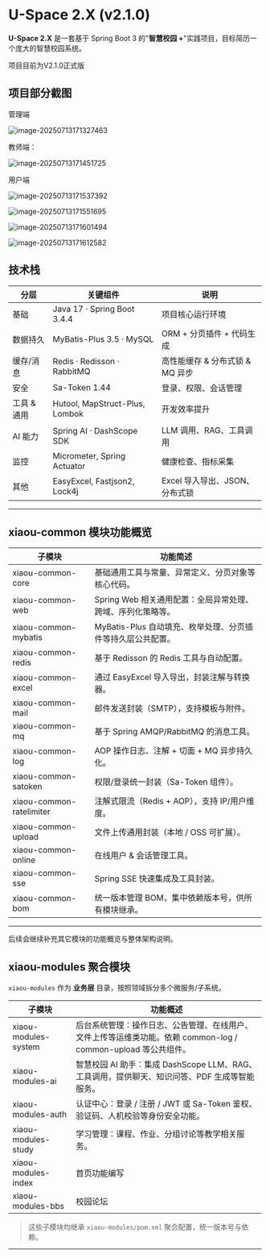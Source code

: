 # U-Space 2.X  (v2.1.0)

**U-Space 2.X** 是一套基于 Spring Boot 3 的"**智慧校园 +**"实践项目，目标简历一个庞大的智慧校园系统。

项目目前为V2.1.0正式版

## 项目部分截图

管理端

![image-20250713171327463](https://11-1305448902.cos.ap-chengdu.myqcloud.com/img/202507131713770.png)

教师端：

![image-20250713171451725](https://11-1305448902.cos.ap-chengdu.myqcloud.com/img/202507131714897.png)

用户端



![image-20250713171537392](https://11-1305448902.cos.ap-chengdu.myqcloud.com/img/202507131715680.png)

![image-20250713171551695](https://11-1305448902.cos.ap-chengdu.myqcloud.com/img/202507131715851.png)

![image-20250713171601494](https://11-1305448902.cos.ap-chengdu.myqcloud.com/img/202507131716606.png)

![image-20250713171612582](https://11-1305448902.cos.ap-chengdu.myqcloud.com/img/202507131716698.png)





## 技术栈

| 分层 | 关键组件 | 说明 |
|------|----------|------|
| 基础 | Java 17 · Spring Boot 3.4.4 | 项目核心运行环境 |
| 数据持久 | MyBatis-Plus 3.5 · MySQL | ORM + 分页插件 + 代码生成 |
| 缓存/消息 | Redis · Redisson · RabbitMQ | 高性能缓存 & 分布式锁 & MQ 异步 |
| 安全 | Sa-Token 1.44 | 登录、权限、会话管理 |
| 工具 & 通用 | Hutool, MapStruct-Plus, Lombok | 开发效率提升 |
| AI 能力 | Spring AI · DashScope SDK | LLM 调用、RAG、工具调用 |
| 监控 | Micrometer, Spring Actuator | 健康检查、指标采集 |
| 其他 | EasyExcel, Fastjson2, Lock4j | Excel 导入导出、JSON、分布式锁 |

---

## xiaou-common 模块功能概览

| 子模块 | 功能简述 |
|--------|---------|
| xiaou-common-core | 基础通用工具与常量、异常定义、分页对象等核心代码。 |
| xiaou-common-web | Spring Web 相关通用配置：全局异常处理、跨域、序列化策略等。 |
| xiaou-common-mybatis | MyBatis-Plus 自动填充、枚举处理、分页插件等持久层公共配置。 |
| xiaou-common-redis | 基于 Redisson 的 Redis 工具与自动配置。 |
| xiaou-common-excel | 通过 EasyExcel 导入导出，封装注解与转换器。 |
| xiaou-common-mail | 邮件发送封装（SMTP），支持模板与附件。 |
| xiaou-common-mq | 基于 Spring AMQP/RabbitMQ 的消息工具。 |
| xiaou-common-log | AOP 操作日志、注解 + 切面 + MQ 异步持久化。 |
| xiaou-common-satoken | 权限/登录统一封装（Sa-Token 组件）。 |
| xiaou-common-ratelimiter | 注解式限流（Redis + AOP），支持 IP/用户维度。 |
| xiaou-common-upload | 文件上传通用封装（本地 / OSS 可扩展）。 |
| xiaou-common-online | 在线用户 & 会话管理工具。 |
| xiaou-common-sse | Spring SSE 快速集成及工具封装。 |
| xiaou-common-bom | 统一版本管理 BOM，集中依赖版本号，供所有模块继承。 |

---
后续会继续补充其它模块的功能概览与整体架构说明。

## xiaou-modules 聚合模块

`xiaou-modules` 作为 **业务层** 目录，按照领域拆分多个微服务/子系统。

| 子模块                  | 功能概述                                                                  |
|----------------------|-----------------------------------------------------------------------|
| xiaou-modules-system | 后台系统管理：操作日志、公告管理、在线用户、文件上传等运维类功能。依赖 common-log / common-upload 等公共组件。 |
| xiaou-modules-ai     | 智慧校园 AI 助手：集成 DashScope LLM、RAG、工具调用，提供聊天、知识问答、PDF 生成等智能服务。           |
| xiaou-modules-auth   | 认证中心：登录 / 注册 / JWT 或 Sa-Token 鉴权、验证码、人机校验等身份安全功能。                     |
| xiaou-modules-study  | 学习管理：课程、作业、分组讨论等教学相关服务。                                               |
| xiaou-modules-index  | 首页功能编写                                                                |
| xiaou-modules-bbs    | 校园论坛                                                                  |

> 这些子模块均继承 `xiaou-modules/pom.xml` 聚合配置，统一版本号与依赖。

---
